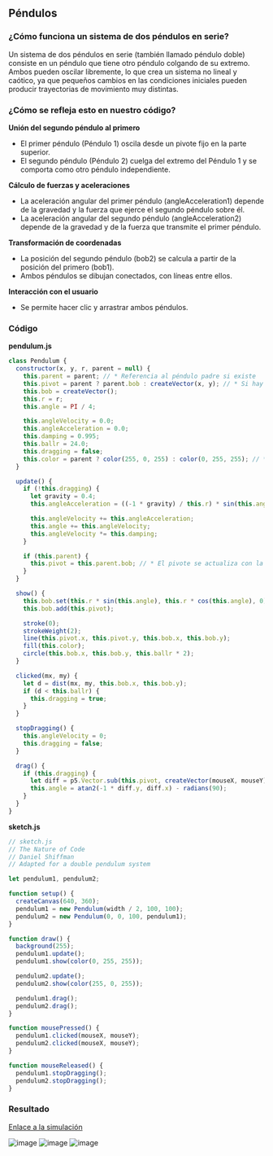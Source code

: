 ## Péndulos
### ¿Cómo funciona un sistema de dos péndulos en serie?
Un sistema de dos péndulos en serie (también llamado péndulo doble) consiste en un péndulo que tiene otro péndulo colgando de su extremo. Ambos pueden oscilar libremente, lo que crea un sistema no lineal y caótico, ya que pequeños cambios en las condiciones iniciales pueden producir trayectorias de movimiento muy distintas.
### ¿Cómo se refleja esto en nuestro código?
**Unión del segundo péndulo al primero**
- El primer péndulo (Péndulo 1) oscila desde un pivote fijo en la parte superior.
- El segundo péndulo (Péndulo 2) cuelga del extremo del Péndulo 1 y se comporta como otro péndulo independiente.

**Cálculo de fuerzas y aceleraciones**
- La aceleración angular del primer péndulo (angleAcceleration1) depende de la gravedad y la fuerza que ejerce el segundo péndulo sobre él.
- La aceleración angular del segundo péndulo (angleAcceleration2) depende de la gravedad y de la fuerza que transmite el primer péndulo.

**Transformación de coordenadas**
- La posición del segundo péndulo (bob2) se calcula a partir de la posición del primero (bob1).
- Ambos péndulos se dibujan conectados, con líneas entre ellos.

**Interacción con el usuario**
- Se permite hacer clic y arrastrar ambos péndulos.

### Código
**pendulum.js**
``` js
class Pendulum {
  constructor(x, y, r, parent = null) {
    this.parent = parent; // * Referencia al péndulo padre si existe
    this.pivot = parent ? parent.bob : createVector(x, y); // * Si hay un padre, el pivote es su bob
    this.bob = createVector();
    this.r = r;
    this.angle = PI / 4;

    this.angleVelocity = 0.0;
    this.angleAcceleration = 0.0;
    this.damping = 0.995;
    this.ballr = 24.0;
    this.dragging = false;
    this.color = parent ? color(255, 0, 255) : color(0, 255, 255); // * Magenta si es el segundo péndulo
  }

  update() {
    if (!this.dragging) {
      let gravity = 0.4;
      this.angleAcceleration = ((-1 * gravity) / this.r) * sin(this.angle);

      this.angleVelocity += this.angleAcceleration;
      this.angle += this.angleVelocity;
      this.angleVelocity *= this.damping;
    }

    if (this.parent) {
      this.pivot = this.parent.bob; // * El pivote se actualiza con la posición del bob del padre
    }
  }

  show() {
    this.bob.set(this.r * sin(this.angle), this.r * cos(this.angle), 0);
    this.bob.add(this.pivot);

    stroke(0);
    strokeWeight(2);
    line(this.pivot.x, this.pivot.y, this.bob.x, this.bob.y);
    fill(this.color);
    circle(this.bob.x, this.bob.y, this.ballr * 2);
  }

  clicked(mx, my) {
    let d = dist(mx, my, this.bob.x, this.bob.y);
    if (d < this.ballr) {
      this.dragging = true;
    }
  }

  stopDragging() {
    this.angleVelocity = 0;
    this.dragging = false;
  }

  drag() {
    if (this.dragging) {
      let diff = p5.Vector.sub(this.pivot, createVector(mouseX, mouseY));
      this.angle = atan2(-1 * diff.y, diff.x) - radians(90);
    }
  }
}
```

**sketch.js**
``` js
// sketch.js
// The Nature of Code
// Daniel Shiffman
// Adapted for a double pendulum system

let pendulum1, pendulum2;

function setup() {
  createCanvas(640, 360);
  pendulum1 = new Pendulum(width / 2, 100, 100);
  pendulum2 = new Pendulum(0, 0, 100, pendulum1);
}

function draw() {
  background(255);
  pendulum1.update();
  pendulum1.show(color(0, 255, 255));

  pendulum2.update();
  pendulum2.show(color(255, 0, 255));

  pendulum1.drag();
  pendulum2.drag();
}

function mousePressed() {
  pendulum1.clicked(mouseX, mouseY);
  pendulum2.clicked(mouseX, mouseY);
}

function mouseReleased() {
  pendulum1.stopDragging();
  pendulum2.stopDragging();
}
```

### Resultado
[Enlace a la simulación](https://editor.p5js.org/SofiaLezcanoArenas/sketches/auj-4xKMC)

![image](https://github.com/user-attachments/assets/293abf36-ab5f-4fde-9746-b588aec569d5)
![image](https://github.com/user-attachments/assets/c48380ee-0a23-4ce1-af59-88630e3f9e95)
![image](https://github.com/user-attachments/assets/5a4f2da4-d353-44c1-b11a-701755daa0c7)
